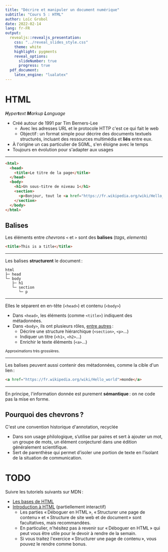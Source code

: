 ```yaml
---
title: "Décrire et manipuler un document numérique"
subtitle: "Cours 5 : HTML"
author: Loïc Grobol
date: 2022-02-14
lang: fr-FR
output:
  revealjs::revealjs_presentation:
    css: "../reveal_slides_style.css"
    theme: white
    highlight: pygments
    reveal_options:
      slideNumber: true
      progress: true
  pdf_document:
    latex_engine: "lualatex"
---
```



# HTML

_**H**yper**t**ext **M**arkup **L**anguage_

- Créé autour de 1991 par Tim Berners-Lee
  - Avec les adresses URL et le protocole HTTP c'est ce qui fait le web
  - Objectif : un format simple pour décrire des documents textuels structurés, incluant des
    ressources multimédia et **liés** entre eux.
- À l'origine un cas particulier de SGML, s'en éloigne avec le temps
- Toujours en évolution pour s'adapter aux usages

---

```html
<html>
  <head>
    <title>Le titre de la page</title>
  </head>
  <body>
    <h1>Un sous-titre de niveau 1</h1>
    <section>
      <p>Bonjour, tout le <a href="https://fr.wikipedia.org/wiki/Hello_world">monde</a></p>
    </section>
  </body>
</html>
```

## Balises

Les éléments entre *chevrons* `<` et `>` sont des **balises** (*tags*, *elements*)

```html
<title>This is a title</title>
```

---

Les balises **structurent** le document :

```text
html
├─ head
└─ body
   ├─ h1
   └─ section
      └─ p
```

---

Elles le séparent en en-tête (`<head>`) et contenu (`<body>`)

- Dans `<head>`, les éléments (comme `<title>`) indiquent des métadonnées.
- Dans `<body>`, ils ont plusieurs rôles, [entre autres](https://html.spec.whatwg.org/multipage/indices.html#element-content-categories) :
  - Décrire une structure hiérarchique (`<section>`, `<p>`…)
  - Indiquer un titre (`<h1>`, `<h2>`…)
  - Enrichir le texte éléments (`<a>`…)

<small>Approximations très grossières.</small>

---

Les balises peuvent aussi contenir des métadonnées, comme la cible d'un lien :

```html
<a href="https://fr.wikipedia.org/wiki/Hello_world">monde</a>
```

---

En principe, l'information donnée est purement **sémantique** : on ne code pas la mise en forme.

## Pourquoi des chevrons ?

C'est une convention historique d'annotation, recyclée

- Dans son usage philologique, s’utilise par paires et sert à ajouter un mot, un groupe
  de mots, un élément conjecturel dans une édition généralement scientifique.
- Sert de parenthèse qui permet d’isoler une portion de texte en l’isolant de la
  situation de communication.

# TODO

Suivre les tutoriels suivants sur MDN :

- [Les bases de
  HTML](https://developer.mozilla.org/fr/docs/Learn/Getting_started_with_the_web/HTML_basics)
- [Introduction à HTML](https://developer.mozilla.org/fr/docs/Learn/HTML/Introduction_to_HTML)
  (partiellement interactif)
  - Les parties « Déboguer en HTML », « Structurer une page de contenu » et « Structure de site web
    et de document » sont facultatives, mais recommandées.
  - En particulier, n'hésitez pas à revenir sur « Déboguer en HTML » qui peut vous être utile pour
    le devoir à rendre de la semain.
  - Si vous traitez l'exercice « Structurer une page de contenu », vous pouvez le rendre comme
    bonus.
